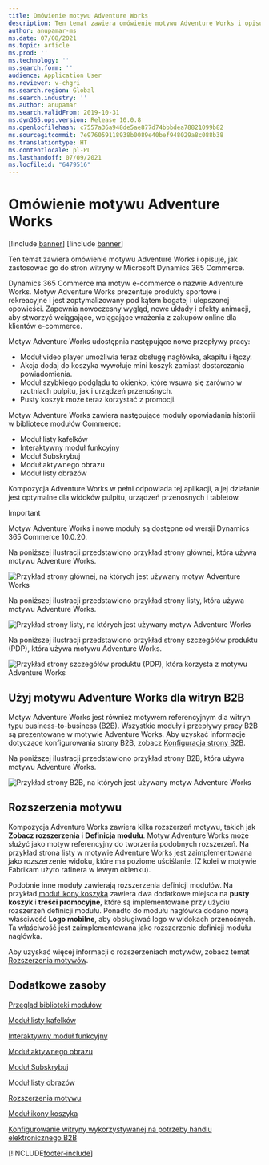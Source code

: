 ```yaml
---
title: Omówienie motywu Adventure Works
description: Ten temat zawiera omówienie motywu Adventure Works i opisuje, jak zastosować go do stron witryny w Microsoft Dynamics 365 Commerce.
author: anupamar-ms
ms.date: 07/08/2021
ms.topic: article
ms.prod: ''
ms.technology: ''
ms.search.form: ''
audience: Application User
ms.reviewer: v-chgri
ms.search.region: Global
ms.search.industry: ''
ms.author: anupamar
ms.search.validFrom: 2019-10-31
ms.dyn365.ops.version: Release 10.0.8
ms.openlocfilehash: c7557a36a948de5ae877d74bbbdea78821099b82
ms.sourcegitcommit: 7e976059118938b0089e40bef948029a8c088b38
ms.translationtype: HT
ms.contentlocale: pl-PL
ms.lasthandoff: 07/09/2021
ms.locfileid: "6479516"
---
```

# <a name="adventure-works-theme-overview"></a>Omówienie motywu Adventure Works

[!include [banner](includes/banner.md)]
[!include [banner](includes/preview-banner.md)]

Ten temat zawiera omówienie motywu Adventure Works i opisuje, jak zastosować go do stron witryny w Microsoft Dynamics 365 Commerce.

Dynamics 365 Commerce ma motyw e-commerce o nazwie Adventure Works. Motyw Adventure Works prezentuje produkty sportowe i rekreacyjne i jest zoptymalizowany pod kątem bogatej i ulepszonej opowieści. Zapewnia nowoczesny wygląd, nowe układy i efekty animacji, aby stworzyć wciągające, wciągające wrażenia z zakupów online dla klientów e-commerce.

Motyw Adventure Works udostępnia następujące nowe przepływy pracy:

- Moduł video player umożliwia teraz obsługę nagłówka, akapitu i łączy.
- Akcja dodaj do koszyka wywołuje mini koszyk zamiast dostarczania powiadomienia.
- Moduł szybkiego podglądu to okienko, które wsuwa się zarówno w rzutniach pulpitu, jak i urządzeń przenośnych.
- Pusty koszyk może teraz korzystać z promocji.

Motyw Adventure Works zawiera następujące moduły opowiadania historii w bibliotece modułów Commerce:

- Moduł listy kafelków
- Interaktywny moduł funkcyjny
- Moduł Subskrybuj
- Moduł aktywnego obrazu
- Moduł listy obrazów

Kompozycja Adventure Works w pełni odpowiada tej aplikacji, a jej działanie jest optymalne dla widoków pulpitu, urządzeń przenośnych i tabletów.

> [!IMPORTANT]
> Motyw Adventure Works i nowe moduły są dostępne od wersji Dynamics 365 Commerce 10.0.20.

Na poniższej ilustracji przedstawiono przykład strony głównej, która używa motywu Adventure Works.

![Przykład strony głównej, na których jest używany motyw Adventure Works](./media/aw_b2c.PNG)

Na poniższej ilustracji przedstawiono przykład strony listy, która używa motywu Adventure Works.

![Przykład strony listy, na których jest używany motyw Adventure Works](./media/Aw_list.PNG)

Na poniższej ilustracji przedstawiono przykład strony szczegółów produktu (PDP), która używa motywu Adventure Works.

![Przykład strony szczegółów produktu (PDP), która korzysta z motywu Adventure Works](./media/aw_pdp.PNG)

## <a name="use-the-adventure-works-theme-for-b2b-sites"></a>Użyj motywu Adventure Works dla witryn B2B

Motyw Adventure Works jest również motywem referencyjnym dla witryn typu business-to-business (B2B). Wszystkie moduły i przepływy pracy B2B są prezentowane w motywie Adventure Works. Aby uzyskać informacje dotyczące konfigurowania strony B2B, zobacz [Konfiguracja strony B2B](./b2b/set-up-b2b-site.md).

Na poniższej ilustracji przedstawiono przykład strony B2B, która używa motywu Adventure Works.

![Przykład strony B2B, na których jest używany motyw Adventure Works](./media/aw_b2b.PNG)

## <a name="theme-extensions"></a>Rozszerzenia motywu

Kompozycja Adventure Works zawiera kilka rozszerzeń motywu, takich jak **Zobacz rozszerzenia** i **Definicja modułu**. Motyw Adventure Works może służyć jako motyw referencyjny do tworzenia podobnych rozszerzeń. Na przykład strona listy w motywie Adventure Works jest zaimplementowana jako rozszerzenie widoku, które ma poziome uściślanie. (Z kolei w motywie Fabrikam użyto rafinera w lewym okienku).

Podobnie inne moduły zawierają rozszerzenia definicji modułów. Na przykład [moduł ikony koszyka](cart-icon-module.md) zawiera dwa dodatkowe miejsca na **pusty koszyk** i **treści promocyjne**, które są implementowane przy użyciu rozszerzeń definicji modułu. Ponadto do modułu nagłówka dodano nową właściwość **Logo mobilne**, aby obsługiwać logo w widokach przenośnych. Ta właściwość jest zaimplementowana jako rozszerzenie definicji modułu nagłówka.

Aby uzyskać więcej informacji o rozszerzeniach motywów, zobacz temat [Rozszerzenia motywów](e-commerce-extensibility/theme-module-extensions.md).

## <a name="additional-resources"></a>Dodatkowe zasoby

[Przegląd biblioteki modułów](starter-kit-overview.md)

[Moduł listy kafelków](tile-list-module.md)

[Interaktywny moduł funkcyjny](interactive-feature-module.md)

[Moduł aktywnego obrazu](active-image-module.md)

[Moduł Subskrybuj](subscribe-module.md)

[Moduł listy obrazów](image-list-module.md)

[Rozszerzenia motywu](e-commerce-extensibility/theme-module-extensions.md)

[Moduł ikony koszyka](cart-icon-module.md)

[Konfigurowanie witryny wykorzystywanej na potrzeby handlu elektronicznego B2B](./b2b/set-up-b2b-site.md)

[!INCLUDE[footer-include](../includes/footer-banner.md)]
